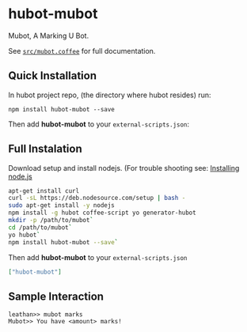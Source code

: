 # hubot-mubot

Mubot, A Marking U Bot.

See [`src/mubot.coffee`](src/mubot.coffee) for full documentation.

## Quick Installation

In hubot project repo, (the directory where hubot resides) run:

`npm install hubot-mubot --save`

Then add **hubot-mubot** to your `external-scripts.json`:

## Full Instalation

Download setup and install nodejs. (For trouble shooting see: [Installing node.js](https://github.com/joyent/node/wiki/installing-node.js-via-package-manager)
```bash
apt-get install curl
curl -sL https://deb.nodesource.com/setup | bash -
sudo apt-get install -y nodejs
npm install -g hubot coffee-script yo generator-hubot
mkdir -p /path/to/mubot`
cd /path/to/mubot`
yo hubot`
npm install hubot-mubot --save`
```

Then add **hubot-mubot** to your `external-scripts.json`

```json
["hubot-mubot"]
```

## Sample Interaction

```
leathan>> mubot marks
Mubot>> You have <amount> marks!
```
